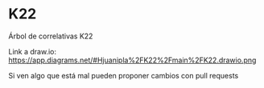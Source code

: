 # K22
Árbol de correlativas K22

Link a draw.io: https://app.diagrams.net/#Hjuanipla%2FK22%2Fmain%2FK22.drawio.png

Si ven algo que está mal pueden proponer cambios con pull requests
